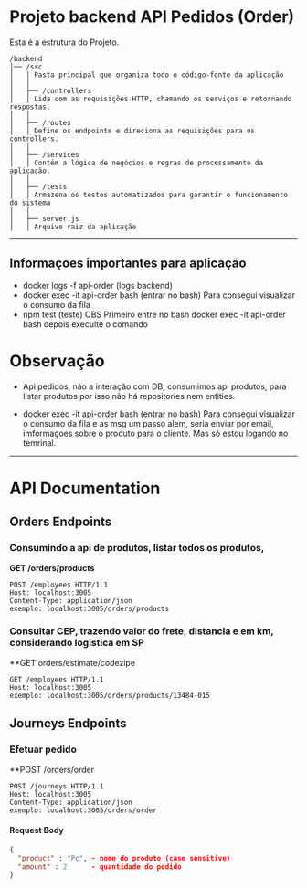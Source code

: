 # Projeto backend API Pedidos (Order)

Esta é a estrutura do Projeto.
```plaintext
/backend
│── /src
│   │ Pasta principal que organiza todo o código-fonte da aplicação
│   │ 
│   ├── /controllers
│   │ Lida com as requisições HTTP, chamando os serviços e retornando respostas.
│   │ 
│   ├── /routes
│   │ Define os endpoints e direciona as requisições para os controllers.
│   │ 
│   ├── /services
│   │ Contém a lógica de negócios e regras de processamento da aplicação.
│   │ 
│   ├── /tests
│   │ Armazena os testes automatizados para garantir o funcionamento do sistema
│   │ 
│   ├── server.js 
│   │ Arquivo raiz da aplicação
```
--------------------------------------------------------------------------------
## Informaçoes importantes para aplicação
- docker logs -f api-order (logs backend) 
- docker exec -it api-order bash (entrar no bash) Para consegui visualizar o consumo da fila
- npm test (teste) OBS Primeiro entre no bash docker exec -it api-order bash depois execulte o comando

# Observação
- Api pedidos, não a interação com DB, consumimos api produtos, para listar produtos por isso não há repositories nem entities.

- docker exec -it api-order bash (entrar no bash) Para consegui visualizar o consumo da fila e as msg
um passo alem, seria enviar por email, imformaçoes sobre o produto para o cliente. Mas só estou logando no temrinal.
--------------------------------------------------------------------------------

# API Documentation

## Orders Endpoints

### Consumindo a api de produtos, listar todos os produtos, 
**GET /orders/products**
```http
POST /employees HTTP/1.1
Host: localhost:3005
Content-Type: application/json
exemplo: localhost:3005/orders/products
```

### Consultar CEP, trazendo valor do frete, distancia e em km, considerando logistica em SP 
**GET orders/estimate/codezipe
```http
GET /employees HTTP/1.1
Host: localhost:3005
exemplo: localhost:3005/orders/products/13484-015
```

## Journeys Endpoints

### Efetuar pedido
**POST /orders/order
```http
POST /journeys HTTP/1.1
Host: localhost:3005
Content-Type: application/json
exemplo: localhost:3005/orders/order
```
#### Request Body
```json
{
  "product" : "Pc", - nome do produto (case sensitive)
  "amount" : 2      - quantidade do pedido
}
```

